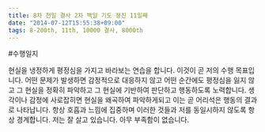 ```yaml
---
title: 8차 천일 결사 2차 백일 기도 정진 11일째
date: "2014-07-12T15:55:38+09:00"
tags: 8-200th, 11th, 10000 결사, 8000th
---
```


#수행일지

현실을 냉정하게 평정심을 가지고 바라보는 연습을 합니다. 이것이 곧 저의 수행 목표입니다. 어떤 문제가 발생하면 감정적으로 대응하지 않고 어떤 순간에도 평정심을 잃지 않고 그 현실을 정확히 파악하고 그 현실에 기반하여 판단하고 행동하도록 노력합니다. 생각이나 감정에 사로잡히면 현실을 왜곡하여 파악하게되고 이는 곧 어리석은 행동의 결과로 나타납니다. 항상 호흡과 느낌에 집중하며 이러한 것들과 저를 동일시하지 않도록 항상 경계합니다. 저는 잘 살고 있습니다. 아무 부족함이 없습니다.
